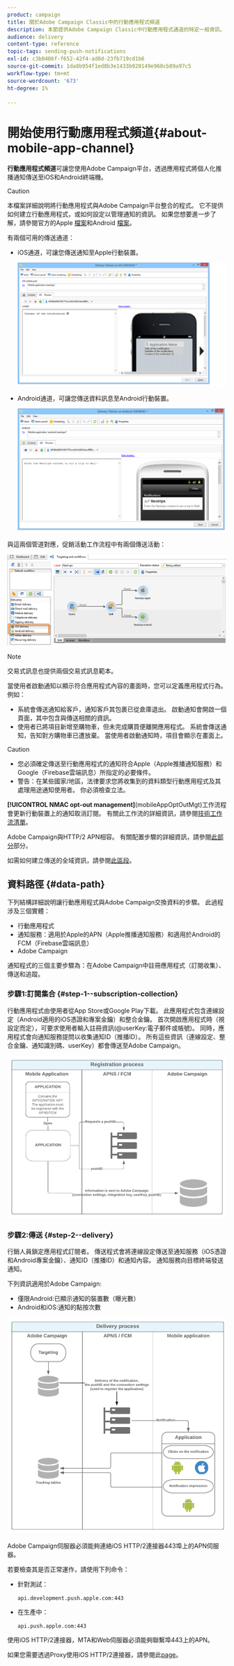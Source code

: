 ```yaml
---
product: campaign
title: 關於Adobe Campaign Classic中的行動應用程式頻道
description: 本節提供Adobe Campaign Classic中行動應用程式通道的特定一般資訊。
audience: delivery
content-type: reference
topic-tags: sending-push-notifications
exl-id: c3b0406f-f652-42f4-ad0d-23fb719cd1b6
source-git-commit: 1da8b954f1ed8b3e1433b920149e968cb89a97c5
workflow-type: tm+mt
source-wordcount: '673'
ht-degree: 1%

---
```


# 開始使用行動應用程式頻道{#about-mobile-app-channel}

**行動應用程式頻道**&#x200B;可讓您使用Adobe Campaign平台，透過應用程式將個人化推播通知傳送至iOS和Android終端機。

>[!CAUTION]
>
>本檔案詳細說明將行動應用程式與Adobe Campaign平台整合的程式。 它不提供如何建立行動應用程式，或如何設定以管理通知的資訊。 如果您想要進一步了解，請參閱官方的Apple [檔案](https://developer.apple.com/)和Android [檔案](https://developer.android.com/index.html)。

有兩個可用的傳送通道：

* iOS通道，可讓您傳送通知至Apple行動裝置。

   ![](assets/nmac_intro_2.png)

* Android通道，可讓您傳送資料訊息至Android行動裝置。

   ![](assets/nmac_intro_1.png)

與這兩個管道對應，促銷活動工作流程中有兩個傳送活動：

![](assets/nmac_intro_3.png)


>[!NOTE]
>
>交易式訊息也提供兩個交易式訊息範本。

當使用者啟動通知以顯示符合應用程式內容的畫面時，您可以定義應用程式行為。 例如：

* 系統會傳送通知給客戶，通知客戶其包裹已從倉庫退出。 啟動通知會開啟一個頁面，其中包含與傳送相關的資訊。
* 使用者已將項目新增至購物車，但未完成購買便離開應用程式。 系統會傳送通知，告知對方購物車已遭放棄。 當使用者啟動通知時，項目會顯示在畫面上。

>[!CAUTION]
>
>* 您必須確定傳送至行動應用程式的通知符合Apple（Apple推播通知服務）和Google（Firebase雲端訊息）所指定的必要條件。
>* 警告：在某些國家/地區，法律要求您將收集到的資料類型行動應用程式及其處理用途通知使用者。 你必須檢查立法。


**[!UICONTROL NMAC opt-out management]**(mobileAppOptOutMgt)工作流程會更新行動裝置上的通知取消訂閱。 有關此工作流的詳細資訊，請參閱[技術工作流清單](../../workflow/using/about-technical-workflows.md)。

Adobe Campaign與HTTP/2 APN相容。 有關配置步驟的詳細資訊，請參閱[此部分](configuring-the-mobile-application.md)部分。

如需如何建立傳送的全域資訊，請參閱[此區段](steps-about-delivery-creation-steps.md)。

## 資料路徑 {#data-path}

下列結構詳細說明讓行動應用程式與Adobe Campaign交換資料的步驟。 此過程涉及三個實體：

* 行動應用程式
* 通知服務：適用於Apple的APN（Apple推播通知服務）和適用於Android的FCM（Firebase雲端訊息）
* Adobe Campaign

通知程式的三個主要步驟為：在Adobe Campaign中註冊應用程式（訂閱收集）、傳送和追蹤。

### 步驟1:訂閱集合 {#step-1--subscription-collection}

行動應用程式由使用者從App Store或Google Play下載。 此應用程式包含連線設定（Android適用的iOS憑證和專案金鑰）和整合金鑰。 首次開啟應用程式時（視設定而定），可要求使用者輸入註冊資訊(@userKey:電子郵件或帳號)。 同時，應用程式會向通知服務提問以收集通知ID（推播ID）。 所有這些資訊（連線設定、整合金鑰、通知識別碼、userKey）都會傳送至Adobe Campaign。

![](assets/nmac_register_view.png)

### 步驟2:傳送 {#step-2--delivery}

行銷人員鎖定應用程式訂閱者。 傳送程式會將連線設定傳送至通知服務（iOS憑證和Android專案金鑰）、通知ID（推播ID）和通知內容。 通知服務向目標終端發送通知。

下列資訊適用於Adobe Campaign:

* 僅限Android:已顯示通知的裝置數（曝光數）
* Android和iOS:通知的點按次數

![](assets/nmac_delivery_view.png)

Adobe Campaign伺服器必須能夠連絡iOS HTTP/2連接器443埠上的APN伺服器。

若要檢查其是否正常運作，請使用下列命令：

* 針對測試：

   ```
   api.development.push.apple.com:443
   ```

* 在生產中：

   ```
   api.push.apple.com:443
   ```

使用iOS HTTP/2連接器，MTA和Web伺服器必須能夠聯繫埠443上的APN。

如果您需要透過Proxy使用iOS HTTP/2連接器，請參閱此[page](../../installation/using/file-res-management.md#proxy-connection-configuration)。
